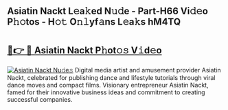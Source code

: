 ## Asiatin Nackt L𝚎a𝚔ed N𝚞𝚍e - Part-H66 Vi𝚍𝚎o P𝚑𝚘tos - H𝚘𝚝 O𝚗𝚕yf𝚊ns L𝚎a𝚔s hM4TQ

# <h2><a href="http://kfdo4d.oniu.top/?m=Asiatin+Nackt">🔗👉 🔴 Asiatin Nackt P𝚑ot𝚘𝚜 V𝚒d𝚎o</a></h2>

[![Asiatin Nackt Nu𝚍e𝚜](https://i.imgur.com/0qMVB7G.gif)](http://kfdo4d.oniu.top/?m=Asiatin+Nackt)
Digital media artist and amusement provider Asiatin Nackt, celebrated for publishing dance and lifestyle tutorials through viral dance moves and compact films. Visionary entrepreneur Asiatin Nackt, famed for their innovative business ideas and commitment to creating successful companies.  
